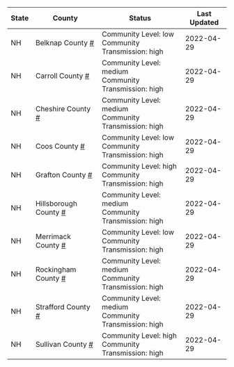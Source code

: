 State | County | Status | Last Updated
--- | --- | --- | --- 
NH | Belknap County <a href="#belknap_county">#</a> | <a name="belknap_county"></a>Community Level: low<br/>Community Transmission: high | 2022-04-29
NH | Carroll County <a href="#carroll_county">#</a> | <a name="carroll_county"></a>Community Level: medium<br/>Community Transmission: high | 2022-04-29
NH | Cheshire County <a href="#cheshire_county">#</a> | <a name="cheshire_county"></a>Community Level: medium<br/>Community Transmission: high | 2022-04-29
NH | Coos County <a href="#coos_county">#</a> | <a name="coos_county"></a>Community Level: low<br/>Community Transmission: high | 2022-04-29
NH | Grafton County <a href="#grafton_county">#</a> | <a name="grafton_county"></a>Community Level: high<br/>Community Transmission: high | 2022-04-29
NH | Hillsborough County <a href="#hillsborough_county">#</a> | <a name="hillsborough_county"></a>Community Level: medium<br/>Community Transmission: high | 2022-04-29
NH | Merrimack County <a href="#merrimack_county">#</a> | <a name="merrimack_county"></a>Community Level: low<br/>Community Transmission: high | 2022-04-29
NH | Rockingham County <a href="#rockingham_county">#</a> | <a name="rockingham_county"></a>Community Level: medium<br/>Community Transmission: high | 2022-04-29
NH | Strafford County <a href="#strafford_county">#</a> | <a name="strafford_county"></a>Community Level: medium<br/>Community Transmission: high | 2022-04-29
NH | Sullivan County <a href="#sullivan_county">#</a> | <a name="sullivan_county"></a>Community Level: high<br/>Community Transmission: high | 2022-04-29
